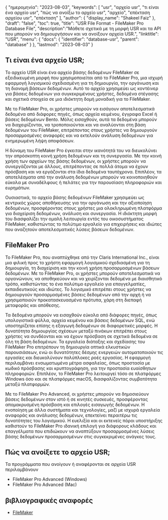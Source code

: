 {
"ημερομηνία": "2023-08-03",
  "keywords": [
"usr",
"αρχείο usr",
"τι είναι ένα αρχείο usr",
"πώς να ανοίξω το αρχείο usr",
"αρχείο",
"επέκταση αρχείου usr",
"επέκταση"
],
  "author": {
"display_name": "Shakeel Faiz"
},
"draft": "false",
"toc": true,
"title": "USR File Format - FileMaker Pro Database File",
  "description":"Μάθετε σχετικά με τη μορφή USR και τα API που μπορούν να δημιουργήσουν και να ανοίξουν αρχεία USR.",
"linktitle": "USR",
  "menu": {
    "docs": {
      "identifier": "database-usr",
      "parent": "database"
}
},
"lastmod": "2023-08-03"
}

## Τι είναι ένα αρχείο USR;

Το αρχείο USR είναι ένα αρχείο βάσης δεδομένων FileMaker σε εξειδικευμένη μορφή που χρησιμοποιείται από το FileMaker Pro, μια ισχυρή εφαρμογή λογισμικού σχεδιασμένη για τη δημιουργία, την οργάνωση και τη διανομή βάσεων δεδομένων. Αυτό το αρχείο χρησιμεύει ως κοντέινερ για βάσεις δεδομένων για συγκεκριμένους χρήστες, δεδομένα στέγασης και σχετικά στοιχεία σε μια ιδιόκτητη δομή μοναδική για το FileMaker.

Με το FileMaker Pro, οι χρήστες μπορούν να εισάγουν αποτελεσματικά δεδομένα από διάφορες πηγές, όπως αρχεία κειμένου, έγγραφα Excel ή βάσεις δεδομένων Bento. Μόλις εισαχθούν, αυτά τα δεδομένα μπορούν να διαχειρίζονται, να τροποποιούνται και να αναλύονται στη βάση δεδομένων του FileMaker, επιτρέποντας στους χρήστες να δημιουργούν προσαρμοσμένες αναφορές και να εκτελούν ανάλυση δεδομένων για ενημερωμένη λήψη αποφάσεων.

Η δύναμη του FileMaker Pro έγκειται στην ικανότητά του να διευκολύνει την απρόσκοπτη κοινή χρήση δεδομένων και τη συνεργασία. Με την κοινή χρήση των αρχείων της βάσης δεδομένων, οι χρήστες μπορούν να συνεργάζονται με άλλους, επιτρέποντας σε πολλά άτομα να έχουν πρόσβαση και να εργάζονται στα ίδια δεδομένα ταυτόχρονα. Επιπλέον, τα αποτελέσματα από την ανάλυση δεδομένων μπορούν να κοινοποιηθούν εύκολα με συναδέλφους ή πελάτες για την παρουσίαση πληροφοριών και ευρημάτων.

Ουσιαστικά, το αρχείο βάσης δεδομένων FileMaker χρησιμεύει ως κεντρικός χώρος αποθήκευσης για την οργάνωση και την αξιοποίηση δεδομένων, προσφέροντας στους χρήστες μια ολοκληρωμένη πλατφόρμα για διαχείριση δεδομένων, ανάλυση και συνεργασία. Η ιδιόκτητη μορφή του διασφαλίζει την ομαλή λειτουργία εντός του οικοσυστήματος FileMaker, καθιστώντας το πολύτιμο εργαλείο για επιχειρήσεις και ιδιώτες που αναζητούν αποτελεσματικές λύσεις βάσεων δεδομένων.

## FileMaker Pro

Το FileMaker Pro, που αναπτύχθηκε από την Claris International Inc., είναι μια φιλική προς το χρήστη εφαρμογή λογισμικού σχεδιασμένη για τη δημιουργία, τη διαχείριση και την κοινή χρήση προσαρμοσμένων βάσεων δεδομένων. Με το FileMaker Pro, οι χρήστες μπορούν αποτελεσματικά να οργανώνουν, να αποθηκεύουν και να χειρίζονται δεδομένα με διαισθητικό τρόπο, καθιστώντας το ένα πολύτιμο εργαλείο για επαγγελματίες, εκπαιδευτικούς και ιδιώτες. Το λογισμικό επιτρέπει στους χρήστες να δημιουργούν προσαρμοσμένες βάσεις δεδομένων από την αρχή ή να χρησιμοποιούν προκατασκευασμένα πρότυπα, χάρη στη διεπαφή μεταφοράς και απόθεσης.

Τα δεδομένα μπορούν να εισαχθούν εύκολα από διάφορες πηγές, όπως υπολογιστικά φύλλα, αρχεία κειμένου και βάσεις δεδομένων SQL, ενώ υποστηρίζεται επίσης η εξαγωγή δεδομένων σε διαφορετικές μορφές. Η δυνατότητα δημιουργίας σχέσεων μεταξύ πινάκων επιτρέπει στους χρήστες να συνδέονται και να έχουν πρόσβαση σε σχετικά δεδομένα σε όλη τη βάση δεδομένων. Τα εργαλεία διάταξης και σχεδίασης του FileMaker Pro επιτρέπουν τη δημιουργία οπτικά ελκυστικών παρουσιάσεων, ενώ οι δυνατότητες δέσμης ενεργειών αυτοματοποιούν τις εργασίες και διευκολύνουν πολύπλοκες ροές εργασίας. Η εφαρμογή περιλαμβάνει ενσωματωμένα μέτρα ασφαλείας, όπως προστασία με κωδικό πρόσβασης και κρυπτογράφηση, για την προστασία ευαίσθητων πληροφοριών. Επιπλέον, το FileMaker Pro λειτουργεί τόσο σε πλατφόρμες Windows όσο και σε πλατφόρμες macOS, διασφαλίζοντας συμβατότητα μεταξύ πλατφορμών.

Με το FileMaker Pro Advanced, οι χρήστες μπορούν να δημοσιεύουν βάσεις δεδομένων στον ιστό ή σε κινητές συσκευές, προσφέροντας απομακρυσμένη πρόσβαση και επιλογές εισαγωγής δεδομένων. Η ενοποίηση με άλλα συστήματα και τεχνολογίες, μαζί με ισχυρά εργαλεία αναφοράς και ανάλυσης δεδομένων, επεκτείνει περαιτέρω τις δυνατότητες του λογισμικού. Η ευελιξία και οι εκτενείς πόροι υποστήριξης καθιστούν το FileMaker Pro ιδανική επιλογή για διάφορους κλάδους και επαγγέλματα που επιδιώκουν να αναπτύξουν προσαρμοσμένες λύσεις βάσης δεδομένων προσαρμοσμένων στις συγκεκριμένες ανάγκες τους.

## Πώς να ανοίξετε το αρχείο USR;

Τα προγράμματα που ανοίγουν ή αναφέρονται σε αρχεία USR περιλαμβάνουν

- FileMaker Pro Advanced (Windows)
- FileMaker Pro Advanced (Mac)

## βιβλιογραφικές αναφορές
* [FileMaker](https://en.wikipedia.org/wiki/FileMaker)



